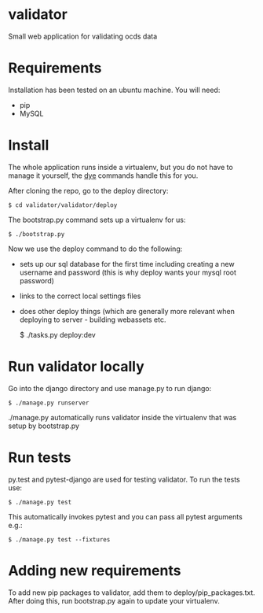 validator
=========
Small web application for validating ocds data

Requirements
============
Installation has been tested on an ubuntu machine. You will need:
* pip
* MySQL


Install
=======
The whole application runs inside a virtualenv, but you do not have to manage
it yourself, the [dye](https://github.com/aptivate/dye) commands handle this for you.

After cloning the repo, go to the deploy directory:

    $ cd validator/validator/deploy

The bootstrap.py command sets up a virtualenv for us:

    $ ./bootstrap.py

Now we use the deploy command to do the following:
* sets up our sql database for the first time including creating a new username
  and password (this is why deploy wants your mysql root password)
* links to the correct local settings files
* does other deploy things (which are generally more relevant when deploying to
  server - building webassets etc.

    $ ./tasks.py deploy:dev

Run validator locally
=====================
Go into the django directory and use manage.py to run django:

    $ ./manage.py runserver

./manage.py automatically runs validator inside the virtualenv that was setup
by bootstrap.py

Run tests
=========
py.test and pytest-django are used for testing validator. To run the tests use:

    $ ./manage.py test

This automatically invokes pytest and you can pass all pytest arguments e.g.:

    $ ./manage.py test --fixtures

Adding new requirements
=======================
To add new pip packages to validator, add them to deploy/pip_packages.txt.
After doing this, run bootstrap.py again to update your virtualenv.
